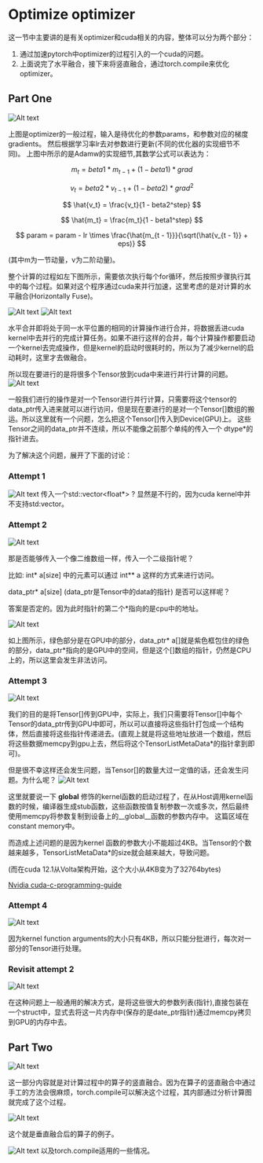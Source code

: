 # Optimize optimizer

这一节中主要讲的是有关optimizer和cuda相关的内容，整体可以分为两个部分：
1. 通过加速pytorch中optimizer的过程引入的一个cuda的问题。
2. 上面说完了水平融合，接下来将竖直融合，通过torch.compile来优化optimizer。


## Part One
![Alt text](asserts/optimizer.png)

上图是optimizer的一般过程，输入是待优化的参数params，和参数对应的梯度gradients。
然后根据学习率lr去对参数进行更新(不同的优化器的实现细节不同)。
上图中所示的是Adamw的实现细节,其数学公式可以表达为：

$$
m_t = beta1 * m_{t - 1} + (1 - beta1) * grad 
$$

$$
v_t = beta2 * v_{t - 1} + (1 - beta2) * grad^2
$$

$$
\hat{v_t} = \frac{v_t}{1 - beta2^step} 
$$

$$
\hat{m_t} = \frac{m_t}{1 - beta1^step} 
$$

$$
param = param - lr \times \frac{\hat{m_{t - 1}}}{\sqrt(\hat{v_{t - 1}} + eps)}
$$

(其中m为一节动量，v为二阶动量)。

整个计算的过程如左下图所示，需要依次执行每个for循环，然后按照步骤执行其中的每个过程。如果对这个程序通过cuda来并行加速，这里考虑的是对计算的水平融合(Horizontally Fuse)。

![Alt text](asserts/parallel_optimizer.png)
![Alt text](asserts/fusion.png)

水平合并即将处于同一水平位置的相同的计算操作进行合并，将数据丢进cuda kernel中去并行的完成计算任务。如果不进行这样的合并，每个计算操作都要启动一个kernel去完成操作，但是kernel的启动时很耗时的，所以为了减少kernel的启动耗时，这里才去做融合。

所以现在要进行的是将很多个Tensor放到cuda中来进行并行计算的问题。
![Alt text](asserts/use_cuda.png)

一般我们进行的操作是对一个Tensor进行并行计算，只需要将这个tensor的data\_ptr传入进来就可以进行访问，但是现在要进行的是对一个Tensor[]数组的搬运。所以这里就有一个问题，怎么把这个Tensor[]传入到Device(GPU)上。
这些Tensor之间的data\_ptr并不连续，所以不能像之前那个单纯的传入一个 dtype*的指针进去。

为了解决这个问题，展开了下面的讨论：

### Attempt 1

![Alt text](asserts/attempt_1.png)
传入一个std::vector<float*> ? 显然是不行的，因为cuda kernel中并不支持std:vector。

### Attempt 2 


![Alt text](asserts/attempt_2_1.png)

那是否能够传入一个像二维数组一样，传入一个二级指针呢？

比如: int* a[size]  中的元素可以通过 int** a 这样的方式来进行访问。 

data_ptr* a[size] (data_ptr是Tensor中的data的指针) 是否可以这样呢？

答案是否定的。因为此时指针的第二个*指向的是cpu中的地址。

![Alt text](asserts/attempt_2_2.png)

如上图所示，绿色部分是在GPU中的部分，data_ptr* a[]就是紫色框包住的绿色的部分，data_ptr*指向的是GPU中的空间，但是这个[]数组的指针，仍然是CPU上的，所以这里会发生非法访问。

### Attempt 3

![Alt text](asserts/attempt_3.png)

我们的目的是将Tensor[]传到GPU中，实际上，我们只需要将Tensor[]中每个Tensor的data_ptr传到GPU中即可，所以可以直接将这些指针打包成一个结构体，然后直接将这些指针传递进去。(直观上就是将这些地址放进一个数组，然后将这些数据memcpy到gpu上去，然后将这个TensorListMetaData*的指针拿到即可)。


但是很不幸这样还会发生问题，当Tensor[]的数量大过一定值的话，还会发生问题。为什么呢？
![Alt text](asserts/attempt_3_2.png)

这里就要说一下 __global__ 修饰的kernel函数的启动过程了，在从Host调用kernel函数的时候，编译器生成stub函数，这些函数按值复制参数一次或多次，然后最终使用memcpy将参数复制到设备上的__global__函数的参数内存中。
这篇区域在constant memory中。

而造成上述问题的是因为kernel 函数的参数大小不能超过4KB。当Tensor的个数越来越多，TensorListMetaData*的size就会越来越大，导致问题。

(而在cuda 12.1从Volta架构开始，这个大小从4KB变为了32764bytes)

[Nvidia cuda-c-programming-guide](https://docs.nvidia.com/cuda/cuda-c-programming-guide/index.html?highlight=kernel%2520argument#global-function-argument-processing)


### Attempt 4

![Alt text](asserts/attempt_4.png)

因为kernel function arguments的大小只有4KB，所以只能分批进行，每次对一部分的Tensor进行处理。


### Revisit attempt 2

![Alt text](asserts/revisit_2.png)

在这种问题上一般通用的解决方式，是将这些很大的参数列表(指针),直接包装在一个struct中，显式去将这一片内存中(保存的是date_ptr指针)通过memcpy拷贝到GPU的内存中去。



## Part Two

![Alt text](asserts/vertically_fused.png)

这一部分内容就是对计算过程中的算子的竖直融合。因为在算子的竖直融合中通过手工的方法会很麻烦，torch.compile可以解决这个过程，其内部通过分析计算图就完成了这个过程。

![Alt text](asserts/compiled_res.png)

这个就是垂直融合后的算子的例子。

![Alt text](asserts/condition.png)
以及torch.compile适用的一些情况。
